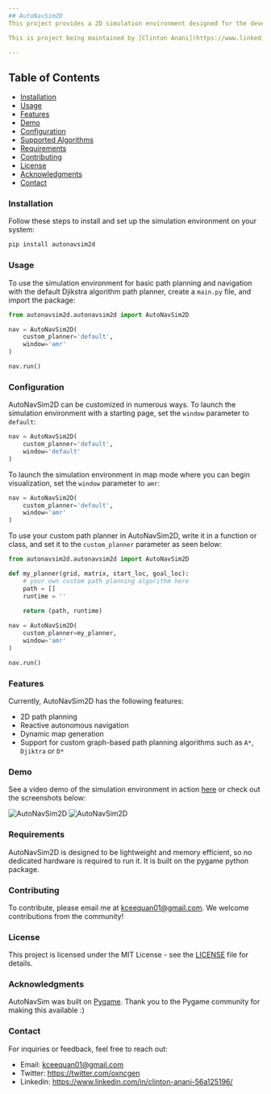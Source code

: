 ```yaml
---
## AutoNavSim2D
This project provides a 2D simulation environment designed for the development and testing of path planning algorithms. It offers a flexible and interactive platform for researchers, developers, and hobbyists to experiment with various path planning strategies in a controlled virtual space.

This is project being maintained by [Clinton Anani](https://www.linkedin.com/in/clinton-anani-56a125196/).

---
```


## Table of Contents

- [Installation](#installation)
- [Usage](#usage)
- [Features](#features)
- [Demo](#demo)
- [Configuration](#configuration)
- [Supported Algorithms](#supported-algorithms)
- [Requirements](#requirements)
- [Contributing](#contributing)
- [License](#license)
- [Acknowledgments](#acknowledgments)
- [Contact](#contact)

### Installation

Follow these steps to install and set up the simulation environment on your system:

```bash
pip install autonavsim2d
```

### Usage

To use the simulation environment for basic path planning and navigation with the default Djikstra algorithm path planner, create a `main.py` file, and import the package:

```python
from autonavsim2d.autonavsim2d import AutoNavSim2D

nav = AutoNavSim2D(
    custom_planner='default', 
    window='amr'
)

nav.run()
```

### Configuration

AutoNavSim2D can be customized in numerous ways. To launch the simulation environment with a starting page, set the `window` parameter to `default`:

```python
nav = AutoNavSim2D(
    custom_planner='default', 
    window='default'
)
```

To launch the simulation environment in map mode where you can begin visualization, set the `window` parameter to `amr`:

```python
nav = AutoNavSim2D(
    custom_planner='default', 
    window='amr'
)
```

To use your custom path planner in AutoNavSim2D, write it in a function or class, and set it to the `custom_planner` parameter as seen below:

```python
from autonavsim2d.autonavsim2d import AutoNavSim2D

def my_planner(grid, matrix, start_loc, goal_loc):
    # your own custom path planning algorithm here
    path = []
    runtime = ''
    
    return (path, runtime)

nav = AutoNavSim2D(
    custom_planner=my_planner, 
    window='amr'
)

nav.run()
```

### Features

Currently, AutoNavSim2D has the following features:

+ 2D path planning
+ Reactive autonomous navigation
+ Dynamic map generation
+ Support for custom graph-based path planning algorithms such as `A*`, `Djiktra` or `D*` 




### Demo

See a video demo of the simulation environment in action [here](https://x.com/oxncgen/status/1667243532166242340?s=20) or check out the screenshots below:

![AutoNavSim2D](https://github.com/yendiDev/self-driving-car-ros2/assets/57093800/1adf5e0c-d9d3-4b57-9d51-cc000458c41a)
![AutoNavSim2D](https://github.com/pytorch/pytorch/assets/57093800/f605eea7-4eff-4e54-8f66-e0a89cfe6844)


### Requirements

AutoNavSim2D is designed to be lightweight and memory efficient, so no dedicated hardware is required to run it. It is built on the pygame python package. 

### Contributing

To contribute, please email me at kceequan01@gmail.com. We welcome contributions from the community! 

### License

This project is licensed under the MIT License - see the [LICENSE](https://www.github.com/yendiDev/autonavsim2d/blob/main/LICENSE) file for details.

### Acknowledgments

AutoNavSim was built on [Pygame](https://www.pygame.org/news). Thank you to the Pygame community for making this available :)

### Contact

For inquiries or feedback, feel free to reach out:
+ Email: kceequan01@gmail.com
+ Twitter: https://twitter.com/oxncgen
+ Linkedin: https://www.linkedin.com/in/clinton-anani-56a125196/

